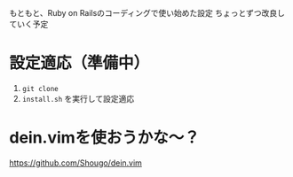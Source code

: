 もともと、Ruby on Railsのコーディングで使い始めた設定
ちょっとずつ改良していく予定

# 設定適応（準備中）

1. `git clone`
2. `install.sh` を実行して設定適応

# dein.vimを使おうかな～？

https://github.com/Shougo/dein.vim

